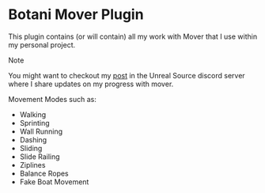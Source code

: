 # Botani Mover Plugin
This plugin contains (or will contain) all my work with Mover that I use within my personal project.

> [!NOTE]
> You might want to checkout my [post](https://discord.com/channels/187217643009212416/1405666049361445044) in the Unreal Source discord server where I share updates on my progress with mover.

Movement Modes such as:
- Walking
- Sprinting
- Wall Running
- Dashing
- Sliding
- Slide Railing
- Ziplines
- Balance Ropes
- Fake Boat Movement
